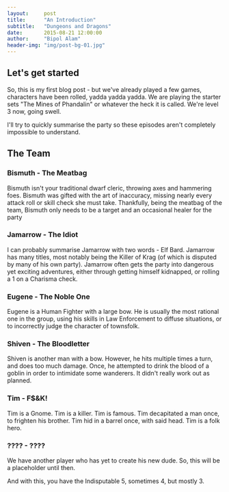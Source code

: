```yaml
---
layout:     post
title:      "An Introduction"
subtitle:   "Dungeons and Dragons"
date:       2015-08-21 12:00:00
author:     "Bipol Alam"
header-img: "img/post-bg-01.jpg"
---
```



<h2 class="section-heading">Let's get started</h2>

So, this is my first blog post - but we've already played a few games, characters have been rolled, yadda yadda yadda.
We are playing the starter sets "The Mines of Phandalin" or whatever the heck it is called.  We're level 3 now, going swell.

I'll try to quickly summarise the party so these episodes aren't completely impossible to understand.

## The Team
### Bismuth - The Meatbag

Bismuth isn't your traditional dwarf cleric, throwing axes and hammering foes.  Bismuth was gifted with the art of inaccuracy, missing
nearly every attack roll or skill check she must take.  Thankfully, being the meatbag of the team, Bismuth only needs to be a target and an occasional
healer for the party

### Jamarrow - The Idiot

I can probably summarise Jamarrow with two words - Elf Bard.  Jamarrow has many titles, most notably being the Killer of Krag (of which is disputed by many of his own party). 
Jamarrow often gets the party into dangerous yet exciting adventures, either through getting himself kidnapped, or rolling a 1 on a Charisma check.

### Eugene - The Noble One

Eugene is a Human Fighter with a large bow.  He is usually the most rational one in the group, using his skills in Law Enforcement to diffuse situations, or to incorrectly judge
the character of townsfolk.  

### Shiven - The Bloodletter

Shiven is another man with a bow.  However, he hits multiple times a turn, and does too much damage.  Once, he attempted to drink the blood of a goblin in order to intimidate some wanderers.
It didn't really work out as planned.

### Tim - F$&K!

Tim is a Gnome.  Tim is a killer.  Tim is famous.  Tim decapitated a man once, to frighten his brother.  Tim hid in a barrel once, with said head.  Tim is a folk hero.

### ???? - ????

We have another player who has yet to create his new dude.  So, this will be a placeholder until then.

And with this, you have the Indisputable 5, sometimes 4, but mostly 3.

